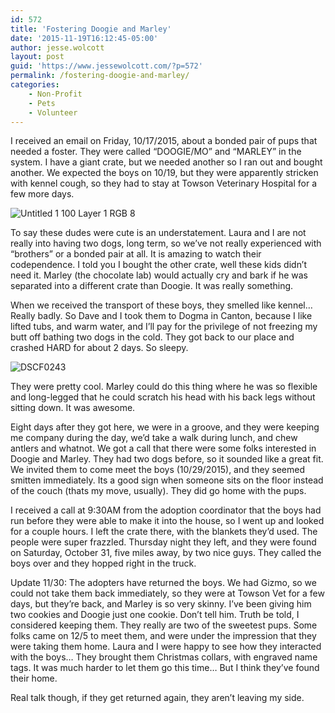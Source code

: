 ```yaml
---
id: 572
title: 'Fostering Doogie and Marley'
date: '2015-11-19T16:12:45-05:00'
author: jesse.wolcott
layout: post
guid: 'https://www.jessewolcott.com/?p=572'
permalink: /fostering-doogie-and-marley/
categories:
    - Non-Profit
    - Pets
    - Volunteer
---
```


I received an email on Friday, 10/17/2015, about a bonded pair of pups that needed a foster. They were called “DOOGIE/MO” and “MARLEY” in the system. I have a giant crate, but we needed another so I ran out and bought another. We expected the boys on 10/19, but they were apparently stricken with kennel cough, so they had to stay at Towson Veterinary Hospital for a few more days.

![Untitled 1 100 Layer 1 RGB 8](https://www.jessewolcott.com/wp-content/uploads/2015/11/Untitled-1___100___Layer_1__RGB_8___.png "Untitled-1___100___Layer_1__RGB_8___.png")

To say these dudes were cute is an understatement. Laura and I are not really into having two dogs, long term, so we’ve not really experienced with “brothers” or a bonded pair at all. It is amazing to watch their codependence. I told you I bought the other crate, well these kids didn’t need it. Marley (the chocolate lab) would actually cry and bark if he was separated into a different crate than Doogie. It was really something.

When we received the transport of these boys, they smelled like kennel… Really badly. So Dave and I took them to Dogma in Canton, because I like lifted tubs, and warm water, and I’ll pay for the privilege of not freezing my butt off bathing two dogs in the cold. They got back to our place and crashed HARD for about 2 days. So sleepy.

![DSCF0243](https://www.jessewolcott.com/wp-content/uploads/2015/11/DSCF0243.jpg "DSCF0243.JPG")

They were pretty cool. Marley could do this thing where he was so flexible and long-legged that he could scratch his head with his back legs without sitting down. It was awesome.

Eight days after they got here, we were in a groove, and they were keeping me company during the day, we’d take a walk during lunch, and chew antlers and whatnot. We got a call that there were some folks interested in Doogie and Marley. They had two dogs before, so it sounded like a great fit. We invited them to come meet the boys (10/29/2015), and they seemed smitten immediately. Its a good sign when someone sits on the floor instead of the couch (thats my move, usually). They did go home with the pups.

I received a call at 9:30AM from the adoption coordinator that the boys had run before they were able to make it into the house, so I went up and looked for a couple hours. I left the crate there, with the blankets they’d used. The people were super frazzled. Thursday night they left, and they were found on Saturday, October 31, five miles away, by two nice guys. They called the boys over and they hopped right in the truck.

Update 11/30: The adopters have returned the boys. We had Gizmo, so we could not take them back immediately, so they were at Towson Vet for a few days, but they’re back, and Marley is so very skinny. I’ve been giving him two cookies and Doogie just one cookie. Don’t tell him. Truth be told, I considered keeping them. They really are two of the sweetest pups. Some folks came on 12/5 to meet them, and were under the impression that they were taking them home. Laura and I were happy to see how they interacted with the boys… They brought them Christmas collars, with engraved name tags. It was much harder to let them go this time… But I think they’ve found their home.

Real talk though, if they get returned again, they aren’t leaving my side.